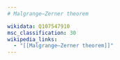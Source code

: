 ```yaml
---
# Malgrange–Zerner theorem

wikidata: Q107547910
msc_classification: 30
wikipedia_links:
  - "[[Malgrange–Zerner theorem]]"
---
```

